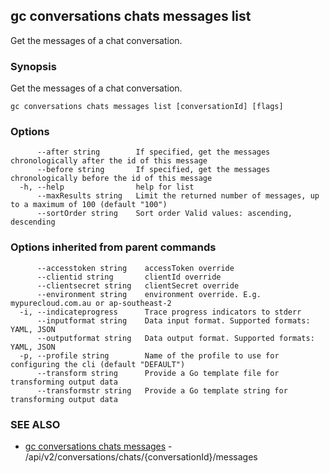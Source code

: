 ## gc conversations chats messages list

Get the messages of a chat conversation.

### Synopsis

Get the messages of a chat conversation.

```
gc conversations chats messages list [conversationId] [flags]
```

### Options

```
      --after string        If specified, get the messages chronologically after the id of this message
      --before string       If specified, get the messages chronologically before the id of this message
  -h, --help                help for list
      --maxResults string   Limit the returned number of messages, up to a maximum of 100 (default "100")
      --sortOrder string    Sort order Valid values: ascending, descending
```

### Options inherited from parent commands

```
      --accesstoken string    accessToken override
      --clientid string       clientId override
      --clientsecret string   clientSecret override
      --environment string    environment override. E.g. mypurecloud.com.au or ap-southeast-2
  -i, --indicateprogress      Trace progress indicators to stderr
      --inputformat string    Data input format. Supported formats: YAML, JSON
      --outputformat string   Data output format. Supported formats: YAML, JSON
  -p, --profile string        Name of the profile to use for configuring the cli (default "DEFAULT")
      --transform string      Provide a Go template file for transforming output data
      --transformstr string   Provide a Go template string for transforming output data
```

### SEE ALSO

* [gc conversations chats messages](gc_conversations_chats_messages.html)	 - /api/v2/conversations/chats/{conversationId}/messages



